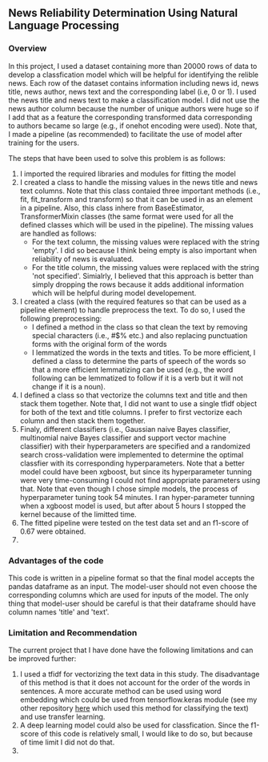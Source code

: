 <h2> News Reliability Determination Using Natural Language Processing</h2>
<h3> Overview</h3>
<p> In this project, I used a dataset containing more than 20000 rows of data to develop a classfication model which will be helpful for identifying the relible news. Each row of the dataset contains information including news id, news title, news author, news text and the corresponding label (i.e, 0 or 1). I used the news title and news text to make a classification model. I did not use the news author column because the number of unique authors were huge so if I add that as a feature the corresponding transformed data corresponding to authors became so large (e.g., if onehot encoding were used). Note that, I made a pipeline (as recommended) to facilitate the use of model after training for the users. </p>
<p> The steps that have been used to solve this problem is as follows:<br>
<ol>
<li> I imported the required libraries and modules for fitting the model </li>
<li> I created a class to handle the missing values in the news title and news text columns. Note that this class contaied three important methods (i.e., fit, fit_transform and transform)  so that it can be used in as an element in a pipeline. Also, this class inhere from BaseEstimator, TransformerMixin classes (the same format were used for all the defined classes which will be used in the pipeline). The missing values are handled as follows:
<ul>
<li> For the text column, the missing values were replaced with the string 'empty'. I did so because I think being empty is also important when reliability of news is evaluated.</li>
<li> For the title column, the missing values were replaced with the string 'not specified'. Simialrly, I believed that this approach is better than simply dropping the rows because it adds additional information which will be helpful during model developement. </li>
</ul> 
</li>
<li> I created a class (with the required features so that can be used as a pipeline element) to handle preprocess the text. To do so, I used the following preprocessing:
  <ul><li> I defined a method in the class so that clean the text by removing special characters (i.e., #$% etc.) and also replacing punctuation forms with the original form of the words</li>
    <li> I lemmatized the words in the texts and titles. To be more efficient, I defined a class to determine the parts of speech of the words so that a more efficient lemmatizing can be used (e.g., the word following can be lemmatized to follow if it is a verb but it will not change if it is a noun).</li>
      
    
  </ul>
  </li>
  <li> I defined a class so that vectorize the columns text and title and then stack them together. Note that, I did not want to use a single tfidf object for both of the text and title columns. I prefer to first vectorize each column and then stack them together. </li>
  <li>Finaly, different classifiers (i.e., Gaussian naive Bayes classifier, multinomial naive Bayes classifier and support vector machine classifier) with their hyperparameters are specified and a randomized search cross-validation were implemented to determine the optimal classfier with its corresponding hyperparameters. Note that a better model could have been xgboost, but since its hyperparameter tunning were very time-consuming I could not find appropriate parameters using that. Note that even though I chose simple models, the process of hyperparameter tuning took 54 minutes. I ran hyper-parameter tunning when a xgboost model is used, but after about 5 hours I stopped the kernel because of the limitted time. 
   </li>
  <li>The fitted pipeline were tested on the test data set and an f1-score of 0.67 were obtained. 
  <li>
 </ol>
 <h3> Advantages of the code</h3>
 <p> This code is written in a pipeline format so that the final model accepts the pandas dataframe as an input. The model-user should not even choose the corresponding columns which are used for inputs of the model. The only thing that model-user should be careful is that their dataframe should have column names 'title' and 'text'.
 <h3> Limitation and Recommendation </h3>
 <p> The current project that I have done have the following limitations and can be improved further:
 <ol>
 <li>
  I used a tfidf for vectorizing the text data in this study. The disadvantage of this method is that it does not account for the order of the words in sentences. A more accurate method can be used using word embedding which could be used from tensorflow.keras module (see my other repository <a href='https://github.com/kaveh7293/Spotify-Reviews-'> here</a> which used this method for classifying the text) and use transfer learning.  
 </li>
  <li> A deep learning model could also be used for classfication. Since the f1-score of this code is relatively small, I would like to do so, but because of time limit I did not do that. </li>
  <li> 
 </ol>

